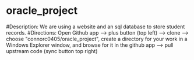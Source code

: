 # oracle_project
#Description: We are using a website and an sql database to store student records.
#Directions: Open Github app --> plus button (top left) --> clone --> choose "connorc0405/oracle_project", create a directory for your work in a Windows Explorer window, and browse for it in the github app --> pull upstream code (sync button top right)

